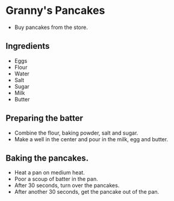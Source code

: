 # Granny's Pancakes 

- Buy pancakes from the store. 

## Ingredients 

- Eggs
- Flour 
- Water
- Salt 
- Sugar
- Milk 
- Butter 

## Preparing the batter 

- Combine the flour, baking powder, salt and sugar. 
- Make a well in the center and pour in the milk, egg and butter. 

## Baking the pancakes. 

- Heat a pan on medium heat. 
- Poor a scoup of batter in the pan. 
- After 30 seconds, turn over the pancakes. 
- After another 30 seconds, get the pancake out of the pan.
